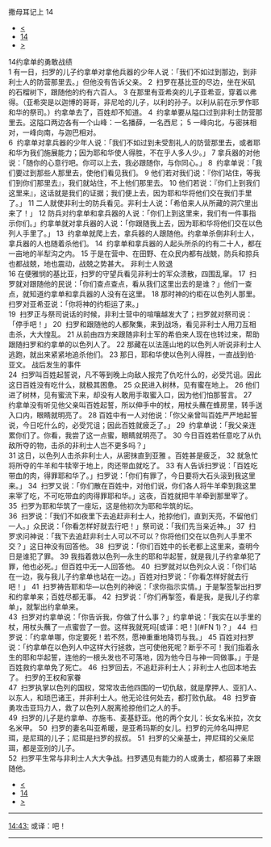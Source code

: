 ﻿





 撒母耳记上 14




* [<](bible/1SA13.md)
* [14](bible/1SA.md)
* [>](bible/1SA15.md)



 
14约拿单的勇敢战绩  
1 有一日，扫罗的儿子约拿单对拿他兵器的少年人说：「我们不如过到那边，到非利士人的防营那里去。」但他没有告诉父亲。 
2  扫罗在基比亚的尽边，坐在米矶 的石榴树下，跟随他的约有六百人。 
3 在那里有亚希突的儿子亚希亚，穿着以弗得。（亚希突是以迦博的哥哥，非尼哈的儿子，以利的孙子。以利从前在示罗作耶和华的祭司。）约拿单去了，百姓却不知道。 
4  约拿单要从隘口过到非利士防营那里去。这隘口两边各有一个山峰：一名播薛，一名西尼； 
5 一峰向北，与密抹相对，一峰向南，与迦巴相对。  
6  约拿单对拿兵器的少年人说：「我们不如过到未受割礼人的防营那里去，或者耶和华为我们施展能力；因为耶和华使人得胜，不在乎人多人少。」 
7 拿兵器的对他说：「随你的心意行吧。你可以上去，我必跟随你，与你同心。」 
8  约拿单说：「我们要过到那些人那里去，使他们看见我们。 
9 他们若对我们说：『你们站住，等我们到你们那里去』，我们就站住，不上他们那里去。 
10 他们若说：『你们上到我们这里来』，这话就是我们的证据；我们便上去，因为耶和华将他们交在我们手里了。」 
11 二人就使非利士的防兵看见。非利士人说：「希伯来人从所藏的洞穴里出来了！」 
12 防兵对约拿单和拿兵器的人说：「你们上到这里来，我们有一件事指示你们。」约拿单就对拿兵器的人说：「你跟随我上去，因为耶和华将他们交在以色列人手里了。」 
13  约拿单就爬上去，拿兵器的人跟随他。约拿单杀倒非利士人，拿兵器的人也随着杀他们。 
14  约拿单和拿兵器的人起头所杀的约有二十人，都在一亩地的半犁沟之内。 
15 于是在营中、在田野、在众民内都有战兢，防兵和掠兵也都战兢，地也震动，战兢之势甚大。 非利士人败退  
16 在便雅悯的基比亚，扫罗的守望兵看见非利士的军众溃散，四围乱窜。 
17  扫罗就对跟随他的民说：「你们查点查点，看从我们这里出去的是谁？」他们一查点，就知道约拿单和拿兵器的人没有在这里。 
18 那时神的约柜在以色列人那里。扫罗对亚希亚说：「你将神的约柜运了来。」  
19  扫罗正与祭司说话的时候，非利士营中的喧嚷越发大了；扫罗就对祭司说：「停手吧！」 
20  扫罗和跟随他的人都聚集，来到战场，看见非利士人用刀互相击杀，大大惶乱。 
21 从前由四方来跟随非利士军的希伯来人现在也转过来，帮助跟随扫罗和约拿单的以色列人了。 
22 那藏在以法莲山地的以色列人听说非利士人逃跑，就出来紧紧地追杀他们。 
23 那日，耶和华使以色列人得胜，一直战到伯·亚文。 战后发生的事件  
24  扫罗叫百姓起誓说，凡不等到晚上向敌人报完了仇吃什么的，必受咒诅。因此这日百姓没有吃什么，就极其困惫。 
25 众民进入树林，见有蜜在地上。 
26 他们进了树林，见有蜜流下来，却没有人敢用手取蜜入口，因为他们怕那誓言。 
27  约拿单没有听见他父亲叫百姓起誓，所以伸手中的杖，用杖头蘸在蜂房里，转手送入口内，眼睛就明亮了。 
28 百姓中有一人对他说：「你父亲曾叫百姓严严地起誓说，今日吃什么的，必受咒诅；因此百姓就疲乏了。」 
29  约拿单说：「我父亲连累你们了。你看，我尝了这一点蜜，眼睛就明亮了。 
30 今日百姓若任意吃了从仇敌所夺的物，击杀的非利士人岂不更多吗？」  
31 这日，以色列人击杀非利士人，从密抹直到亚雅 。百姓甚是疲乏， 
32 就急忙将所夺的牛羊和牛犊宰于地上，肉还带血就吃了。 
33 有人告诉扫罗说：「百姓吃带血的肉，得罪耶和华了。」扫罗说：「你们有罪了，今日要将大石头滚到我这里来。」 
34  扫罗又说：「你们散在百姓中，对他们说，你们各人将牛羊牵到我这里来宰了吃，不可吃带血的肉得罪耶和华。」这夜，百姓就把牛羊牵到那里宰了。 
35  扫罗为耶和华筑了一座坛，这是他初次为耶和华筑的坛。  
36  扫罗说：「我们不如夜里下去追赶非利士人，抢掠他们，直到天亮，不留他们一人。」众民说：「你看怎样好就去行吧！」祭司说：「我们先当亲近神。」 
37  扫罗求问神说：「我下去追赶非利士人可以不可以？你将他们交在以色列人手里不交？」这日神没有回答他。 
38  扫罗说：「你们百姓中的长老都上这里来，查明今日是谁犯了罪。 
39 我指着救以色列—永生的耶和华起誓，就是我儿子约拿单犯了罪，他也必死。」但百姓中无一人回答他。 
40  扫罗就对以色列众人说：「你们站在一边，我与我儿子约拿单也站在一边。」百姓对扫罗说：「你看怎样好就去行吧！」 
41  扫罗祷告耶和华—以色列的神说：「求你指示实情。」于是掣签掣出扫罗和约拿单来；百姓尽都无事。 
42  扫罗说：「你们再掣签，看是我，是我儿子约拿单」，就掣出约拿单来。  
43  扫罗对约拿单说：「你告诉我，你做了什么事？」约拿单说：「我实在以手里的杖，用杖头蘸了一点蜜尝了一尝。这样我就死吗[或译：吧！](#FN
1)？」 
44  扫罗说：「约拿单哪，你定要死！若不然，愿神重重地降罚与我。」 
45 百姓对扫罗说：「约拿单在以色列人中这样大行拯救，岂可使他死呢？断乎不可！我们指着永生的耶和华起誓，连他的一根头发也不可落地，因为他今日与神一同做事。」于是百姓救约拿单免了死亡。 
46  扫罗回去，不追赶非利士人；非利士人也回本地去了。 扫罗的王权和家眷  
47  扫罗执掌以色列的国权，常常攻击他四围的一切仇敌，就是摩押人、亚扪人、以东人，和琐巴诸王，并非利士人。他无论往何处去，都打败仇敌。 
48  扫罗奋勇攻击亚玛力人，救了以色列人脱离抢掠他们之人的手。  
49  扫罗的儿子是约拿单、亦施韦、麦基舒亚。他的两个女儿：长女名米拉，次女名米甲。 
50  扫罗的妻名叫亚希暖，是亚希玛斯的女儿。扫罗的元帅名叫押尼珥，是尼珥的儿子；尼珥是扫罗的叔叔。 
51  扫罗的父亲基士，押尼珥的父亲尼珥，都是亚别的儿子。  
52  扫罗平生常与非利士人大大争战。扫罗遇见有能力的人或勇士，都招募了来跟随他。 
* [<](bible/1SA13.md)
* [14](bible/1SA.md)
* [>](bible/1SA15.md)





---


[14:43:](#V43)
或译：吧！




---









